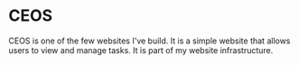 # CEOS

CEOS is one of the few websites I've build.
It is a simple website that allows users to view and manage tasks.
It is part of my website infrastructure.

